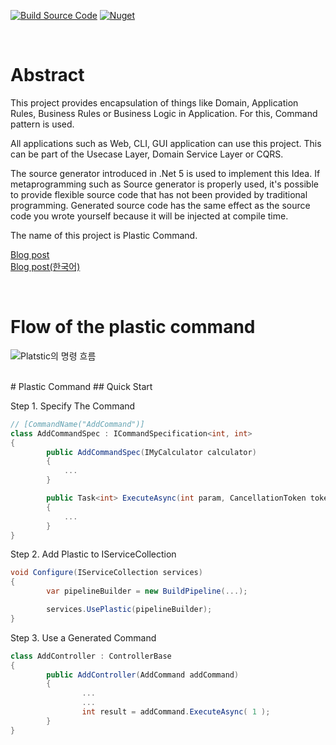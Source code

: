 ﻿
[![Build Source Code](https://github.com/sang-hyeon/PlasticCommand/actions/workflows/continous-integration.yaml/badge.svg)](https://github.com/sang-hyeon/PlasticCommand/actions/workflows/continous-integration.yaml)
[![Nuget](https://img.shields.io/nuget/v/PlasticCommand)](https://www.nuget.org/packages/PlasticCommand/)

<br>

# Abstract
This project provides encapsulation of things like Domain, Application Rules, Business Rules or Business Logic in Application. For this, Command pattern is used.

All applications such as Web, CLI, GUI application can use this project.
This can be part of the Usecase Layer, Domain Service Layer or CQRS.

The source generator introduced in .Net 5 is used to implement this Idea. If metaprogramming such as Source generator is properly used, it's possible to provide flexible source code that has not been provided by traditional programming.
Generated source code has the same effect as the source code you wrote yourself because it will be injected at compile time.

The name of this project is Plastic Command.

[Blog post](https://medium.com/@Thwj/heres-a-new-proposal-to-encapsulate-domain-layer-5940dc6c738) <br>
[Blog post(한국어)](https://medium.com/@Thwj/%EC%83%88%EB%A1%9C%EC%9A%B4-domain-layer%EC%9D%98-%EC%BA%A1%EC%8A%90%ED%99%94-5661a3240184)

<br>

# Flow of the plastic command
![Platstic의 명령 흐름](docs/resources/flow.jpg)

<br>
# Plastic Command
## Quick Start

Step 1. Specify The Command
```cs
// [CommandName("AddCommand")]
class AddCommandSpec : ICommandSpecification<int, int>
{
        public AddCommandSpec(IMyCalculator calculator)
        { 
            ...
        }

        public Task<int> ExecuteAsync(int param, CancellationToken token = default)
        {
            ...
        }
}
```

Step 2. Add Plastic to IServiceCollection
```cs
void Configure(IServiceCollection services)
{
        var pipelineBuilder = new BuildPipeline(...);

        services.UsePlastic(pipelineBuilder);
}
```

Step 3. Use a Generated Command
```cs
class AddController : ControllerBase
{
        public AddController(AddCommand addCommand)
        {
                ...
                ...
                int result = addCommand.ExecuteAsync( 1 );
        }
}
```
